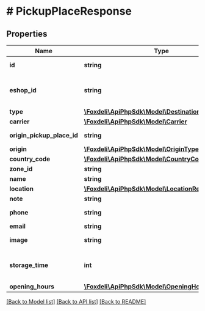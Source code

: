 # # PickupPlaceResponse

## Properties

Name | Type | Description | Notes
------------ | ------------- | ------------- | -------------
**id** | **string** | Identifier of pickup place |
**eshop_id** | **string** | Id of the eshop this pickup place belongs to | [optional]
**type** | [**\Foxdeli\ApiPhpSdk\Model\DestinationType**](DestinationType.md) |  |
**carrier** | [**\Foxdeli\ApiPhpSdk\Model\Carrier**](Carrier.md) |  |
**origin_pickup_place_id** | **string** | Origin ID of parcelShop/Box |
**origin** | [**\Foxdeli\ApiPhpSdk\Model\OriginType**](OriginType.md) |  |
**country_code** | [**\Foxdeli\ApiPhpSdk\Model\CountryCode**](CountryCode.md) |  |
**zone_id** | **string** |  |
**name** | **string** |  |
**location** | [**\Foxdeli\ApiPhpSdk\Model\LocationResponse**](LocationResponse.md) |  |
**note** | **string** |  | [optional]
**phone** | **string** | Customer phone |
**email** | **string** | email |
**image** | **string** | Pickup place image link | [optional]
**storage_time** | **int** | How long the shipment will be stored, in days | [optional]
**opening_hours** | [**\Foxdeli\ApiPhpSdk\Model\OpeningHoursResponse**](OpeningHoursResponse.md) |  |

[[Back to Model list]](../../README.md#models) [[Back to API list]](../../README.md#endpoints) [[Back to README]](../../README.md)
